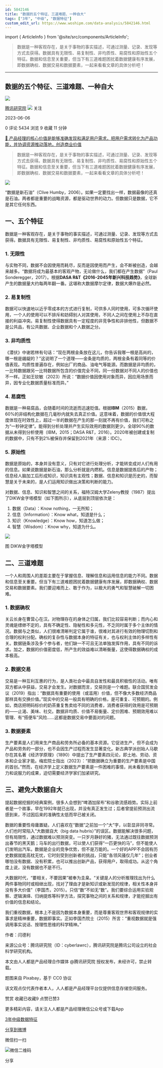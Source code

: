 ```yaml
---
id: 5842146
title: "数据的五个特征、三道难题、一种自大"
tags: ["3年", "中级", "数据特征"]
custom_edit_url: https://www.woshipm.com/data-analysis/5842146.html
---
```

import { ArticleInfo } from '@site/src/components/ArticleInfo';

<ArticleInfo
    author="腾讯研究院"
    authorLink="https://www.woshipm.com/u/757351"
    published="2023-06-06"
    views={5434}
    comments={0}
    collects={9}
/>

> 数据是一种客观存在，是关于事物的事实描述，可通过测量、记录、发现等方式去获得。数据具有无限性、易复制性、非均质性、易腐性和原始性五个特征。数据和信息至关重要，但当下有三道难题困扰着数据健康有序发展，即数据确权、数据交易和数据要素，一起来看看文章的具体分析吧！

---

## 数据的五个特征、三道难题、一种自大

[![](https://image.woshipm.com/wp-files/2018/09/DYbfW4923k2EK5VH2paQ.jpeg!/both/72x72)](https://www.woshipm.com/u/757351)

[腾讯研究院](https://www.woshipm.com/u/757351) ![](https://static.woshipm.com/tag/1122_1@2x.png) 关注

2023-06-06

0 评论 5434 浏览 9 收藏 11 分钟

[🔗 产品经理的核心价值是能够准确发现和满足用户需求，把用户需求转化为产品功能，并协调资源推动落地，创造商业价值](https://ke.qidianla.com/courses/90pm)

> 数据是一种客观存在，是关于事物的事实描述，可通过测量、记录、发现等方式去获得。数据具有无限性、易复制性、非均质性、易腐性和原始性五个特征。数据和信息至关重要，但当下有三道难题困扰着数据健康有序发展，即数据确权、数据交易和数据要素，一起来看看文章的具体分析吧！

![](https://image.yunyingpai.com/wp/2023/06/Zxs7sHKpIz5R0nsdGD63.jpg)

“数据是新石油”（Clive Humby，2006）。如果一定要找出一样，数据最像的还真是石油。两者都是重要的战略资源，都是驱动世界的动力。但数据只是数据，它不是其它任何东西。

## 一、五个特征

数据是一种客观存在，是关于事物的事实描述，可通过测量、记录、发现等方式去获得。数据具有无限性、易复制性、非均质性、易腐性和原始性五个特征。

### 1\. 无限性

与实物不同，数据不会因使用而耗尽，反而是因使用而产生，会不断被创造，会越来越多。“数据将成为最基本的客观产物，无论做什么，我们都在产生数据”（Paul Sonderegger，2017）。根据**DASA R&T《2016-2045年新兴科技趋势》**，全球新产生的数据量大约每两年翻一番。这堪称大数据摩尔定律，数据大爆炸是必然。

### 2\. 易复制性

数据可以快速地以近乎零成本的方式进行复制，可供多人同时使用，可多次循环使用，一个人的使用可以不排斥和妨碍别人对其使用，不同人之间在使用上不存在直接的利益冲突。易复制性使得数据具有一定程度的非竞争性和非排他性，但数据不是公共品，有公共数据、企业数据和个人数据之分。

### 3\. 非均质性

《潜伏》中谢若林有句话：“现在两根金条放在这儿，你告诉我哪一根是高尚的，哪一根是龌龊的？”这说明了一个道理——金条是均质的，两根金条有着同等的价值表现。均质性普遍存在，例如出厂的商品、油电气等能源。而数据是非均质的，一比特数据跟另一比特数据所包含的价值完全不同，同一份数据对不同人的价值也不一样。正如王钦敏（2023）所说：“数据价值因使用对象而异，因应用场景而异，因专业化数据质量标准而异。”

### 4\. 易腐性

数据是一种易腐品，会随着时间的流逝而迅速贬值。根据**IBM**（2015）数据，60%的非结构化数据在几毫秒内就失去真正价值。这意味着，数据的价值很大程度体现在时效性上，超过一半的数据在产生的那一刻就不再有价值，我们可称之为“一秒钟定律”。能得到分析处理并产生实际效用的数据则更少。全球90%的数据从未得到分析使用（IBM，2015；DASA R&T，2016）。2020年被创建或复制的数据中，只有不到2%被保存并保留到2021年（来源：IDC）。

### 5\. 原始性

数据是原始的，本身并没有意义，只有对它进行处理分析，才能转变成对人们有用的信息。如果说数据是新石油，那么分析就是内燃机。信息是数据提炼后的产物；信息经人脑加工后形成知识，知识具有主观性；数据、信息和知识是历史的，而智慧是关于未来的，是人们运用知识做出决策和判断的能力。

对数据、信息、知识和智慧之间的关系，福特汉姆大学Zeleny教授（1987）提出了DIKW金字塔模型（如下图所示），从底层到顶层依次是：

1.  数据（Data）：Know nothing，一无所知；
2.  信息（Information）：Know what，知道是什么；
3.  知识（Knowledge）：Know how，知道怎么做；
4.  智慧（Wisdom）：Know why，知道为什么。

![](https://image.yunyingpai.com/wp/2023/06/cANj1EXpW4brvMlJMxxr.png)

图 DIKW金字塔模型

## 二、三道难题

一个人和周围人的差距主要在于掌握信息、理解信息和运用信息的能力不同。数据和信息至关重要。但当下有三道难题困扰着数据健康有序发展，即数据确权、数据交易和数据要素。我们要迎难而上、敢于作为，以极大的勇气和智慧破解一切困难。

### 1\. 数据确权

关云长身在曹营心在汉。对物理存在的身体之归属，我们比较容易判断；而内心和灵魂是缥缈不定的，具有不确定性、隐秘性和多元性，不乏同时属于多个主体的情况。数据与之类似，人们很难清晰判定它属于谁，很难对其进行有效的物理切割和合理的权利分配。确权的复杂性与数据本身的特征有关，也与权利主体的多样性有关。数据链条涉及多个参与者，他们缺一不可且无法单独发挥作用，具有不同的诉求。加之，数据的价值密度低，所产生的效益难以清晰衡量，这使得数据确权的成本极高。

### 2\. 数据交易

交易是一种互利互惠的行为，是人类社会中最具自发性和最具积极性的活动。唯有双方都从中获益，交易才会发生。对数据而言，交易则是一个难题。联合国贸发会议（2019）指出：“数据具有重要的使用（或滥用）价值，但不像大多数经济商品那样具有交换价值。”现实中的交易一般具有明确的价格，是可重复、可预期的。例如，商店把明码标价的奶茶重复售卖给不同的消费者，消费者获得的效用是可预期的——止渴、美味、社交。数据非均质、价值不易衡量、定价困难、预期效用难以管理、有“搭便车”风险……这都是数据交易中要面对的问题。

### 3\. 数据要素

生产要素是人们用来生产商品和劳务所必备的基本资源。它促进生产，但不会成为产品和劳务的一部分，也不会因生产过程而发生显著变化。新古典学派创始人马歇尔在其名著《经济学原理》（1890）中提出了生产要素四元论，即土地、劳动、资本和企业家才能。梅宏院士指出（2023）：“把数据确立为重要的生产要素是中国的首创。”然而，在经济学上定义数据生产要素是一件困难的事情，尚未看到有影响力和说服力的成果，迫切需要经济学家们加紧研究。

## 三、避免大数据自大

提起数据挖掘的经典案例，很多人会想到“啤酒加尿布”和谷歌流感趋势。实际上前者是一个故事，早在1992年就已出现，并没有真正发生过；后者曾提前预测出流感到来，不过因后来的准确性太低而早已被关闭。

数据的重要性毋庸置疑。人们喜欢在“数据”之前加一个“大”字，以彰显非同寻常。人们也时常陷入“大数据自大（big data hubris）”的误区。数据能解决很多问题，但有局限性，通过数据难以预测突变。一只岁月静好的猪，无法通过既往数据预测出春节的黑天鹅；马车的出行数据，可以使人们获得“一匹更快的马”，但不能使人们发明出汽车。数据是企业的竞争优势，但不是万能的。一个好的APP不会因有历史数据就能高枕无忧，它时刻受到创新者的挑战，只能“各领风骚仅几年”；创业者哪怕没有数据、没有积累，也可以推出创新产品，获得用户，取得成功。从这个角度上说，没有数据也不是不行。

大数据时代，“要相关，不要因果”被奉为圭臬。“关键是人的分析推理找出为什么两件事物同时或相继出现，找对了理由才是新知识或新发现的规律，相关性本身并没有多大价值”（李国杰，2015）。只信“数”不如无“数”。我们要综合运用实验观察、逻辑演绎、归纳提炼等科学方法，探究事物之间的关系和规律，才能挖掘出有价值的信息和结论。

我们重视数据，根本上不是因为数据本身重要，而是尊重客观世界和客观规律的实事求是精神重要，数据即事实。正如李国杰院士（2015）所言：“重视数据就是强调用事实说话、按理性思维的科学精神。”

作者：闫德利

来源公众号：腾讯研究院（ID：cyberlawrc），腾讯研究院是腾讯公司设立的社会科学研究机构。

本文由人人都是产品经理合作媒体 @腾讯研究院 授权发布，未经许可，禁止转载。

题图来自 Pixabay，基于 CC0 协议

该文观点仅代表作者本人，人人都是产品经理平台仅提供信息存储空间服务。

赞赏 收藏已收藏9 点赞已赞3

更多精彩内容，请关注人人都是产品经理微信公众号或下载App

[3年](https://www.woshipm.com/tag/3%e5%b9%b4)[中级](https://www.woshipm.com/tag/%e4%b8%ad%e7%ba%a7)[数据特征](https://www.woshipm.com/tag/%e6%95%b0%e6%8d%ae%e7%89%b9%e5%be%81)

[分享到微博](https://service.weibo.com/share/share.php?appkey=2775287854&title=数据的五个特征、三道难题、一种自大&url=https://www.woshipm.com/data-analysis/5842146.html&pic=https://image.yunyingpai.com/wp/2023/06/Zxs7sHKpIz5R0nsdGD63.jpg)

微信扫一扫

![微信二维码](https://api.pwmqr.com/qrcode/create/?url=https://www.woshipm.com/data-analysis/5842146.html)

分享